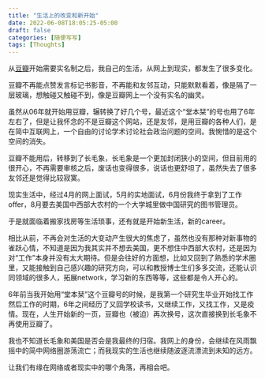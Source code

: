 ```yaml
---
title: "生活上的改变和新开始"
date: 2022-06-08T18:05:25-05:00
draft: false
categories: [随便写写]
tags: [Thoughts]
---
```


从[豆瓣](https://www.douban.com/people/shiorireads/)开始需要实名制之后，我自己的生活，从网上到现实，都发生了很多变化。

豆瓣不再能点赞发言标记书影音，不再能和友邻互动，只能默默看着，像是隔了一层玻璃，想触碰又触碰不到，像是豆瓣网上一个没有实名的幽灵。
<!--more-->
虽然从06年就开始用豆瓣，辗转换了好几个号，最近这个“堂本栞”的号也用了6年左右了，但是让我怀念的不是豆瓣这个网站，还是友邻，是用豆瓣的各种人们，是在简中互联网上，一个自由的讨论学术讨论社会政治问题的空间。我惋惜的是这个空间的消失。

豆瓣不能用后，转移到了长毛象，长毛象是一个更加封闭狭小的空间，但目前用的很开心，不再需要审核之后，废话也变得很多，说话也更舒坦了，虽然失去了很多友邻还是觉得比较寂寞。

现实生活中，经过4月的网上面试，5月的实地面试，6月份我终于拿到了工作offer，8月要去美国中西部大农村的一个大学城里做中国研究的图书管理员。

于是就面临着搬家找房等生活琐事，还有就是开始新生活，新的career。

相比从前，不再会对生活的大变动产生很大的焦虑了，虽然也没有那种对新事物的雀跃心情，不知道是因为我其实并不想去美国，更不想住中西部大农村，还是因为对“工作”本身并没有太大期待。但是会往好的方面想，比如又回到了熟悉的学术圈里，又能接触到自己感兴趣的研究方向，可以和教授博士生们多多交流，还能认识同领域的很多人，拓展network，学习新的东西等等，这些都是令人开心的。

6年前当我开始用“堂本栞”这个豆瓣号的时候，是我第一个研究生毕业开始找工作然后工作的时期，6年之间经历了又回学校读书，又继续工作，又找工作，又是疫情。现在，人生开始新的一页，豆瓣也（被迫）再次换号，这次直接换到长毛象不再使用豆瓣了。

我也不知道长毛象和美国是否会是我最终的归宿。我网上的身份，会继续在风雨飘摇中的简中网络圈游荡流亡；而我现实的生活也继续随波逐流漂流到未知的远方。

让我们有缘在网络或者现实中的哪个角落，再相会吧。